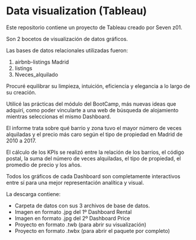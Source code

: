 # Data visualization (Tableau)

Este repositorio contiene un proyecto de Tableau creado por Seven z01.

Son 2 bocetos de visualización de datos gráficos.

Las bases de datos relacionales utilizadas fueron:
1. airbnb-listings Madrid
2. listings
3. Nveces_alquilado

Procuré equilibrar su limpieza, intuición, eficiencia y elegancia a lo largo de su creación.

Utilicé las prácticas del módulo del BootCamp, más nuevas ideas que adquirí, como poder vincularte a una web de búsqueda de alojamiento mientras seleccionas el mismo Dashboard.

El informe trata sobre qué barrio y zona tuvo el mayor número de veces alquiladas y el precio más caro según el tipo de propiedad en Madrid de 2010 a 2017.

El cálculo de los KPIs se realizó entre la relación de los barrios, el código postal, la suma del número de veces alquiladas, el tipo de propiedad, el promedio de precio y los años.

Todos los gráficos de cada Dashboard son completamente interactivos entre sí para una mejor representación analítica y visual.

La descarga contiene:
- Carpeta de datos con sus 3 archivos de base de datos.
- Imagen en formato .jpg del 1º Dashboard Rental
- Imagen en formato .jpg del 2º Dashboard Price
- Proyecto en formato .twb (para abrir su visualización)
- Proyecto en formato .twbx (para abrir el paquete por completo)
